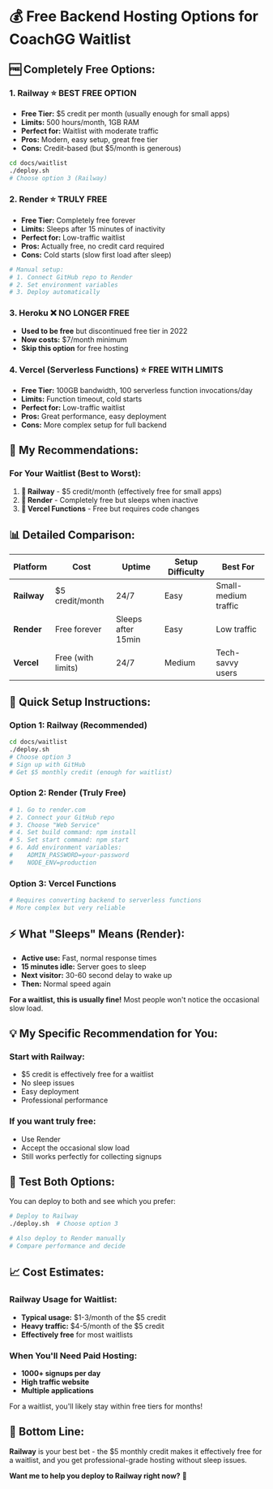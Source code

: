 # 💰 Free Backend Hosting Options for CoachGG Waitlist

## 🆓 **Completely Free Options:**

### 1. **Railway** ⭐ **BEST FREE OPTION**
- **Free Tier:** $5 credit per month (usually enough for small apps)
- **Limits:** 500 hours/month, 1GB RAM
- **Perfect for:** Waitlist with moderate traffic
- **Pros:** Modern, easy setup, great free tier
- **Cons:** Credit-based (but $5/month is generous)

```bash
cd docs/waitlist
./deploy.sh
# Choose option 3 (Railway)
```

### 2. **Render** ⭐ **TRULY FREE**
- **Free Tier:** Completely free forever
- **Limits:** Sleeps after 15 minutes of inactivity
- **Perfect for:** Low-traffic waitlist
- **Pros:** Actually free, no credit card required
- **Cons:** Cold starts (slow first load after sleep)

```bash
# Manual setup:
# 1. Connect GitHub repo to Render
# 2. Set environment variables
# 3. Deploy automatically
```

### 3. **Heroku** ❌ **NO LONGER FREE**
- **Used to be free** but discontinued free tier in 2022
- **Now costs:** $7/month minimum
- **Skip this option** for free hosting

### 4. **Vercel (Serverless Functions)** ⭐ **FREE WITH LIMITS**
- **Free Tier:** 100GB bandwidth, 100 serverless function invocations/day
- **Limits:** Function timeout, cold starts
- **Perfect for:** Low-traffic waitlist
- **Pros:** Great performance, easy deployment
- **Cons:** More complex setup for full backend

## 🎯 **My Recommendations:**

### **For Your Waitlist (Best to Worst):**

1. **🥇 Railway** - $5 credit/month (effectively free for small apps)
2. **🥈 Render** - Completely free but sleeps when inactive  
3. **🥉 Vercel Functions** - Free but requires code changes

## 📊 **Detailed Comparison:**

| Platform | Cost | Uptime | Setup Difficulty | Best For |
|----------|------|--------|------------------|----------|
| **Railway** | $5 credit/month | 24/7 | Easy | Small-medium traffic |
| **Render** | Free forever | Sleeps after 15min | Easy | Low traffic |
| **Vercel** | Free (with limits) | 24/7 | Medium | Tech-savvy users |

## 🚀 **Quick Setup Instructions:**

### **Option 1: Railway (Recommended)**
```bash
cd docs/waitlist
./deploy.sh
# Choose option 3
# Sign up with GitHub
# Get $5 monthly credit (enough for waitlist)
```

### **Option 2: Render (Truly Free)**
```bash
# 1. Go to render.com
# 2. Connect your GitHub repo
# 3. Choose "Web Service"
# 4. Set build command: npm install
# 5. Set start command: npm start
# 6. Add environment variables:
#    ADMIN_PASSWORD=your-password
#    NODE_ENV=production
```

### **Option 3: Vercel Functions**
```bash
# Requires converting backend to serverless functions
# More complex but very reliable
```

## ⚡ **What "Sleeps" Means (Render):**

- **Active use:** Fast, normal response times
- **15 minutes idle:** Server goes to sleep
- **Next visitor:** 30-60 second delay to wake up
- **Then:** Normal speed again

**For a waitlist, this is usually fine!** Most people won't notice the occasional slow load.

## 💡 **My Specific Recommendation for You:**

### **Start with Railway:**
- $5 credit is effectively free for a waitlist
- No sleep issues
- Easy deployment
- Professional performance

### **If you want truly free:**
- Use Render
- Accept the occasional slow load
- Still works perfectly for collecting signups

## 🧪 **Test Both Options:**

You can deploy to both and see which you prefer:

```bash
# Deploy to Railway
./deploy.sh  # Choose option 3

# Also deploy to Render manually
# Compare performance and decide
```

## 📈 **Cost Estimates:**

### **Railway Usage for Waitlist:**
- **Typical usage:** $1-3/month of the $5 credit
- **Heavy traffic:** $4-5/month of the $5 credit
- **Effectively free** for most waitlists

### **When You'll Need Paid Hosting:**
- **1000+ signups per day**
- **High traffic website**
- **Multiple applications**

For a waitlist, you'll likely stay within free tiers for months!

## 🎯 **Bottom Line:**

**Railway** is your best bet - the $5 monthly credit makes it effectively free for a waitlist, and you get professional-grade hosting without sleep issues.

**Want me to help you deploy to Railway right now?** 🚀